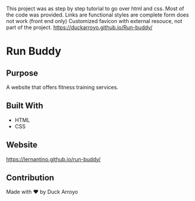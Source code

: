This project was as step by step tutorial to go over html and css. Most of the code was provided.
Links are functional
styles are complete
form does not work (front end only)
Customized favicon with external resouce, not part of the project.
https://duckarroyo.github.io/Run-buddy/

# Run Buddy

## Purpose
A website that offers fitness training services.

## Built With
* HTML
* CSS

## Website
https://lernantino.github.io/run-buddy/

## Contribution
Made with ❤️ by Duck Arroyo

